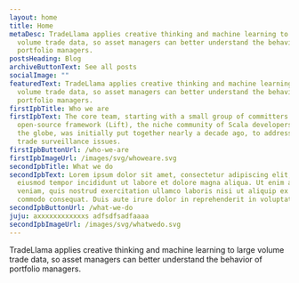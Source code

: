 ```yaml
---
layout: home
title: Home
metaDesc: TradeLlama applies creative thinking and machine learning to large
  volume trade data, so asset managers can better understand the behavior of
  portfolio managers.
postsHeading: Blog
archiveButtonText: See all posts
socialImage: ""
featuredText: TradeLlama applies creative thinking and machine learning to large
  volume trade data, so asset managers can better understand the behavior of
  portfolio managers.
firstIpbTitle: Who we are
firstIpbText: The core team, starting with a small group of committers to an
  open-source framework (Lift), the niche community of Scala developers across
  the globe, was initially put together nearly a decade ago, to address specific
  trade surveillance issues.
firstIpbButtonUrl: /who-we-are
firstIpbImageUrl: /images/svg/whoweare.svg
secondIpbTitle: What we do
secondIpbText: Lorem ipsum dolor sit amet, consectetur adipiscing elit, sed do
  eiusmod tempor incididunt ut labore et dolore magna aliqua. Ut enim ad minim
  veniam, quis nostrud exercitation ullamco laboris nisi ut aliquip ex ea
  commodo consequat. Duis aute irure dolor in reprehenderit in voluptate veli.
secondIpbButtonUrl: /what-we-do
juju: axxxxxxxxxxxxs adfsdfsadfaaaa
secondIpbImageUrl: /images/svg/whatwedo.svg
---
```

TradeLlama applies creative thinking and machine learning to large volume trade data, so asset managers can better understand the behavior of portfolio managers.